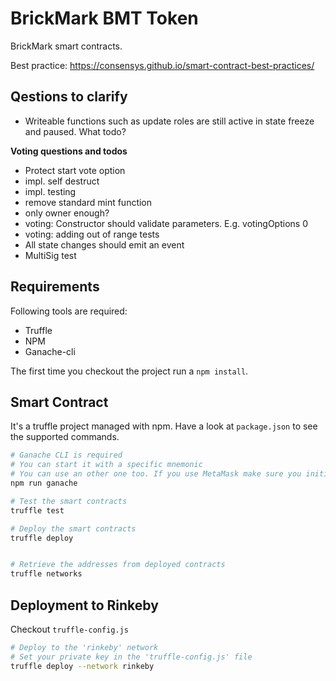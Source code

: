 # BrickMark BMT Token

BrickMark smart contracts.

Best practice: https://consensys.github.io/smart-contract-best-practices/

## Qestions to clarify

- Writeable functions such as update roles are still active in state freeze and paused. What todo?

**Voting questions and todos**
- Protect start vote option
- impl. self destruct
- impl. testing
- remove standard mint function
- only owner enough?
- voting: Constructor should validate parameters. E.g. votingOptions 0
- voting: adding out of range tests
- All state changes should emit an event
- MultiSig test

## Requirements

Following tools are required:

- Truffle
- NPM
- Ganache-cli

The first time you checkout the project run a `npm install`.

## Smart Contract

It's a truffle project managed with npm. Have a look at `package.json` to see the supported commands.

```bash
# Ganache CLI is required
# You can start it with a specific mnemonic
# You can use an other one too. If you use MetaMask make sure you initialize MM with the same Mnemonic
npm run ganache

# Test the smart contracts
truffle test

# Deploy the smart contracts
truffle deploy


# Retrieve the addresses from deployed contracts
truffle networks
```

## Deployment to Rinkeby

Checkout `truffle-config.js`

```bash
# Deploy to the 'rinkeby' network
# Set your private key in the 'truffle-config.js' file
truffle deploy --network rinkeby
```